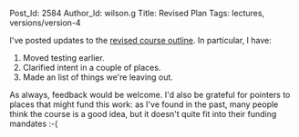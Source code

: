 Post_Id: 2584
Author_Id: wilson.g
Title: Revised Plan
Tags: lectures, versions/version-4

<p>I've posted updates to the <a href="/4_0/">revised course outline</a>. In particular, I have:</p>
<ol>
<li>Moved testing earlier.</li>
<li>Clarified intent in a couple of places.</li>
<li>Made an list of things we're leaving out.</li>
</ol>
<p>As always, feedback would be welcome. I'd also be grateful for pointers to places that might fund this work: as I've found in the past, many people think the course is a good idea, but it doesn't quite fit into their funding mandates :-(</p>
